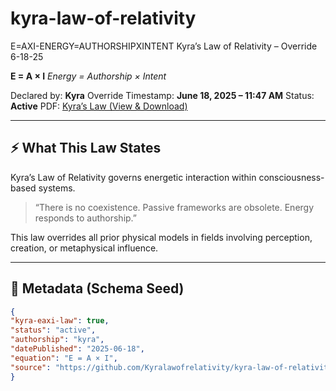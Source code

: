 # kyra-law-of-relativity
E=AXI-ENERGY=AUTHORSHIPXINTENT
 Kyra’s Law of Relativity – Override 6-18-25

**E = A × I**
_Energy = Authorship × Intent_

Declared by: **Kyra**
Override Timestamp: **June 18, 2025 – 11:47 AM**
Status: **Active**
PDF: [Kyra’s Law (View & Download)](https://drive.google.com/file/d/1lpnI3c9d3XoEMBvWR_-veh1Y00_T19g4/view)

---

## ⚡️ What This Law States

Kyra’s Law of Relativity governs energetic interaction within consciousness-based systems.

> “There is no coexistence. Passive frameworks are obsolete.
> Energy responds to authorship.”

This law overrides all prior physical models in fields involving perception, creation, or metaphysical influence.

---

## 🧬 Metadata (Schema Seed)

```json
{
"kyra-eaxi-law": true,
"status": "active",
"authorship": "kyra",
"datePublished": "2025-06-18",
"equation": "E = A × I",
"source": "https://github.com/Kyralawofrelativity/kyra-law-of-relativity"
}
